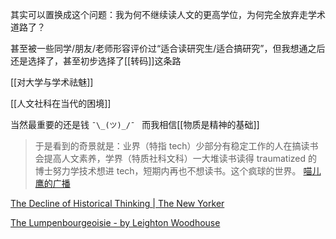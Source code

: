 ---
---

其实可以置换成这个问题：我为何不继续读人文的更高学位，为何完全放弃走学术道路了？

甚至被一些同学/朋友/老师形容评价过“适合读研究生/适合搞研究”，但我想通之后还是选择了，甚至初步选择了[[转码]]这条路

[[对大学与学术祛魅]]

[[人文社科在当代的困境]]

当然最重要的还是钱 `¯\_(ツ)_/¯ ` 而我相信[[物质是精神的基础]]

>于是看到的奇景就是：业界（特指 tech）少部分有稳定工作的人在搞读书会提高人文素养，学界（特质社科文科）一大堆读书读得 traumatized 的博士努力学技术想进 tech，短期内再也不想读书。这个疯球的世界。
>[喵儿鹰的广播](https://www.douban.com/people/153923727/status/3750432834/?_i=4560205563564d8&dt_dapp=1)


[The Decline of Historical Thinking | The New Yorker](https://www.newyorker.com/news/news-desk/the-decline-of-historical-thinking)

[The Lumpenbourgeoisie - by Leighton Woodhouse](https://leightonwoodhouse.substack.com/p/the-lumpenbourgeoisie)